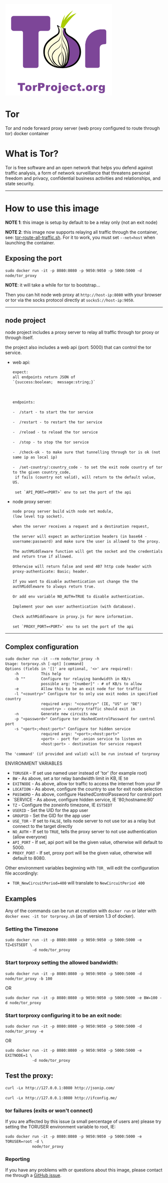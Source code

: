 [![logo](https://raw.githubusercontent.com/itamar3429/tor_proxy/master/logo.png)](https://torproject.org/)

# Tor

Tor and node forward proxy server (web proxy configured to route through tor) docker container

# What is Tor?

Tor is free software and an open network that helps you defend against traffic
analysis, a form of network surveillance that threatens personal freedom and
privacy, confidential business activities and relationships, and state security.

---

# How to use this image

**NOTE 1**: this image is setup by default to be a relay only (not an exit node)

**NOTE 2**: this image now supports relaying all traffic through the container,
see: [tor-route-all-traffic.sh](https://github.com/node/tor_proxy/blob/master/tor-route-all-traffic.sh).
For it to work, you must set `--net=host` when launching the container.

## Exposing the port

    sudo docker run -it -p 8080:8080 -p 9050:9050 -p 5000:5000 -d node/tor_proxy

**NOTE**: it will take a while for tor to bootstrap...

Then you can hit node web proxy at `http://host-ip:8080` with your browser or
tor via the socks protocol directly at `socks5://host-ip:9050`.

---

## node project

node project includes a proxy server to relay all traffic through tor proxy or through itself.

the project also includes a web api (port: 5000) that can control the tor service.

-  web api:

       expect:
       all endpoints return JSON of
       `{success:boolean;  message:string;}`



       endpoints:

       -  /start - to start the tor service

       -  /restart - to restart the tor service

       -  /reload - to reload the tor service

       -  /stop - to stop the tor service

       -  /check-ok - to make sure that tunnelling through tor is ok (not same ip as local ip)

       -  /set-country/:country_code - to set the exit node country of tor to the given country_code,
       	if fails (country not valid), will return to the default value, US.

       	set `API_PORT=<PORT>` env to set the port of the api

-  node proxy server:

       node proxy server build with node net module,
       (low level tcp socket).

       when the server receives a request and a destination request,

       the server will expect an authorization headers (in base64 - username:password) and make sure the user is allowed to the proxy.

       The authMiddleware function will get the socket and the credentials and return true if allowed.

       Otherwise will return false and send 407 http code header with proxy-authenticate: Basic; header.

       If you want to disable authentication ust change the the authMiddleware to always return true.

       Or add env variable NO_AUTH=TRUE to disable authentication.

       Implement your own user authentication (with database).

       Check authMiddleware in proxy.js for more information.

       set `PROXY_PORT=<PORT>` env to set the port of the api

---

## Complex configuration

    sudo docker run -it --rm node/tor_proxy -h
    Usage: torproxy.sh [-opt] [command]
    Options (fields in '[]' are optional, '<>' are required):
        -h          This help
        -b ""       Configure tor relaying bandwidth in KB/s
                    possible arg: "[number]" - # of KB/s to allow
        -e          Allow this to be an exit node for tor traffic
        -l "<country>" Configure tor to only use exit nodes in specified country
                    required args: "<country>" (IE, "US" or "DE")
                    <country> - country traffic should exit in
        -n          Generate new circuits now
        -p "<password>" Configure tor HashedControlPassword for control port
        -s "<port>;<host:port>" Configure tor hidden service
                    required args: "<port>;<host:port>"
                    <port> - port for .onion service to listen on
                    <host:port> - destination for service request

    The 'command' (if provided and valid) will be run instead of torproxy

ENVIRONMENT VARIABLES

-  `TORUSER` - If set use named user instead of 'tor' (for example root)
-  `BW` - As above, set a tor relay bandwidth limit in KB, IE `50`
-  `EXITNODE` - As above, allow tor traffic to access the internet from your IP
-  `LOCATION` - As above, configure the country to use for exit node selection
-  `PASSWORD` - As above, configure HashedControlPassword for control port
-  `SERVICE - As above, configure hidden service, IE '80;hostname:80'
-  `TZ` - Configure the zoneinfo timezone, IE `EST5EDT`
-  `USERID` - Set the UID for the app user
-  `GROUPID` - Set the GID for the app user
-  `USE_TOR` - If set to `FALSE`, tells node server to not use tor as a relay but connect to the target directly
-  `NO_AUTH` - If set to `TRUE`, tells the proxy server to not use authentication (allow everyone)
-  `API_PORT` - If set, api port will be the given value, otherwise will default to 5000.
-  `PROXY_PORT` - If set, proxy port will be the given value, otherwise will default to 8080.

Other environment variables beginning with `TOR_` will edit the configuration
file accordingly:

-  `TOR_NewCircuitPeriod=400` will translate to `NewCircuitPeriod 400`

## Examples

Any of the commands can be run at creation with `docker run` or later with
`docker exec -it tor torproxy.sh` (as of version 1.3 of docker).

### Setting the Timezone

    sudo docker run -it -p 8080:8080 -p 9050:9050 -p 5000:5000 -e TZ=EST5EDT \
                -d node/tor_proxy

### Start torproxy setting the allowed bandwidth:

    sudo docker run -it -p 8080:8080 -p 9050:9050 -p 5000:5000 -d node/tor_proxy -b 100

OR

    sudo docker run -it -p 8080:8080 -p 9050:9050 -p 5000:5000 -e BW=100 -d node/tor_proxy

### Start torproxy configuring it to be an exit node:

    sudo docker run -it -p 8080:8080 -p 9050:9050 -p 5000:5000 -d node/tor_proxy -e

OR

    sudo docker run -it -p 8080:8080 -p 9050:9050 -p 5000:5000 -e EXITNODE=1 \
                -d node/tor_proxy

## Test the proxy:

    curl -Lx http://127.0.0.1:8080 http://jsonip.com/

    curl -Lx http://127.0.0.1:8080 http://ifconfig.me/

### tor failures (exits or won't connect)

If you are affected by this issue (a small percentage of users are) please try
setting the TORUSER environment variable to root, IE:

    sudo docker run -it -p 8080:8080 -p 9050:9050 -p 5000:5000 -e TORUSER=root -d \
                node/tor_proxy

### Reporting

If you have any problems with or questions about this image, please contact me
through a [GitHub issue](https://github.com/node/tor_proxy/issues).
